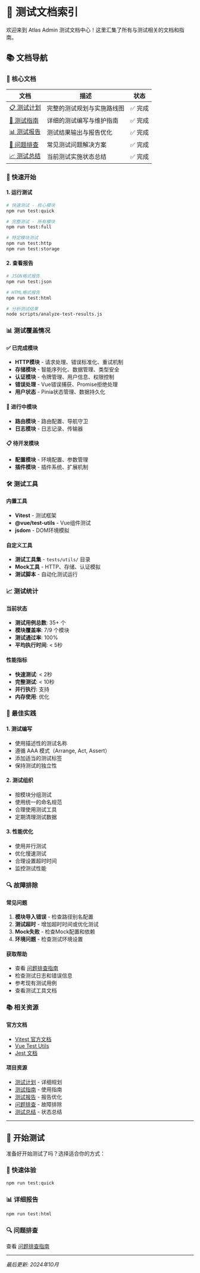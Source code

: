 # 🧪 测试文档索引

欢迎来到 Atlas Admin 测试文档中心！这里汇集了所有与测试相关的文档和指南。

## 📚 文档导航

### 🎯 核心文档

| 文档 | 描述 | 状态 |
|------|------|------|
| [📋 测试计划](./plan.md) | 完整的测试规划与实施路线图 | ✅ 完成 |
| [📖 测试指南](./guide.md) | 详细的测试编写与维护指南 | ✅ 完成 |
| [📊 测试报告](./reports.md) | 测试结果输出与报告优化 | ✅ 完成 |
| [🔧 问题排查](./troubleshooting.md) | 常见测试问题解决方案 | ✅ 完成 |
| [📈 测试总结](./summary.md) | 当前测试实施状态总结 | ✅ 完成 |

### 🚀 快速开始

#### 1. 运行测试
```bash
# 快速测试 - 核心模块
npm run test:quick

# 完整测试 - 所有模块
npm run test:full

# 特定模块测试
npm run test:http
npm run test:storage
```

#### 2. 查看报告
```bash
# JSON格式报告
npm run test:json

# HTML格式报告
npm run test:html

# 分析测试结果
node scripts/analyze-test-results.js
```

### 📊 测试覆盖情况

#### ✅ 已完成模块
- **HTTP模块** - 请求处理、错误标准化、重试机制
- **存储模块** - 智能序列化、数据管理、类型安全
- **认证模块** - 令牌管理、用户信息、权限控制
- **错误处理** - Vue错误捕获、Promise拒绝处理
- **用户状态** - Pinia状态管理、数据持久化

#### 🔄 进行中模块
- **路由模块** - 路由配置、导航守卫
- **日志模块** - 日志记录、传输器

#### 📋 待开发模块
- **配置模块** - 环境配置、参数管理
- **插件模块** - 插件系统、扩展机制

### 🛠️ 测试工具

#### 内置工具
- **Vitest** - 测试框架
- **@vue/test-utils** - Vue组件测试
- **jsdom** - DOM环境模拟

#### 自定义工具
- **测试工具集** - `tests/utils/` 目录
- **Mock工具** - HTTP、存储、认证模拟
- **测试脚本** - 自动化测试运行

### 📈 测试统计

#### 当前状态
- **测试用例总数**: 35+ 个
- **模块覆盖率**: 7/9 个模块
- **测试通过率**: 100%
- **平均执行时间**: < 5秒

#### 性能指标
- **快速测试**: < 2秒
- **完整测试**: < 10秒
- **并行执行**: 支持
- **内存使用**: 优化

### 🎯 最佳实践

#### 1. 测试编写
- 使用描述性的测试名称
- 遵循 AAA 模式（Arrange, Act, Assert）
- 添加适当的测试标签
- 保持测试的独立性

#### 2. 测试组织
- 按模块分组测试
- 使用统一的命名规范
- 合理使用测试工具
- 定期清理测试数据

#### 3. 性能优化
- 使用并行测试
- 优化慢速测试
- 合理设置超时时间
- 监控测试性能

### 🔍 故障排除

#### 常见问题
1. **模块导入错误** - 检查路径别名配置
2. **测试超时** - 增加超时时间或优化测试
3. **Mock失败** - 检查Mock配置和依赖
4. **环境问题** - 检查测试环境设置

#### 获取帮助
- 查看 [问题排查指南](./troubleshooting.md)
- 检查测试日志和错误信息
- 参考现有测试用例
- 查看测试工具文档

### 📚 相关资源

#### 官方文档
- [Vitest 官方文档](https://vitest.dev/)
- [Vue Test Utils](https://test-utils.vuejs.org/)
- [Jest 文档](https://jestjs.io/docs/getting-started)

#### 项目资源
- [测试计划](./plan.md) - 详细规划
- [测试指南](./guide.md) - 使用指南
- [测试报告](./reports.md) - 报告优化
- [问题排查](./troubleshooting.md) - 故障排除
- [测试总结](./summary.md) - 状态总结

---

## 🎉 开始测试

准备好开始测试了吗？选择适合你的方式：

### 🚀 快速体验
```bash
npm run test:quick
```

### 📊 详细报告
```bash
npm run test:html
```

### 🔍 问题排查
查看 [问题排查指南](./troubleshooting.md)

---

*最后更新: 2024年10月*
